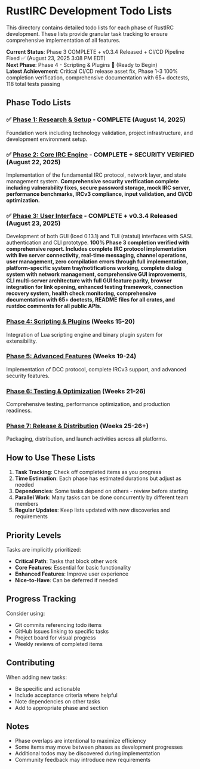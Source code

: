 # RustIRC Development Todo Lists

This directory contains detailed todo lists for each phase of RustIRC development. These lists provide granular task tracking to ensure comprehensive implementation of all features.

**Current Status**: Phase 3 COMPLETE + v0.3.4 Released + CI/CD Pipeline Fixed ✅ (August 23, 2025 3:08 PM EDT)  
**Next Phase**: Phase 4 - Scripting & Plugins 🚧 (Ready to Begin)  
**Latest Achievement**: Critical CI/CD release asset fix, Phase 1-3 100% completion verification, comprehensive documentation with 65+ doctests, 118 total tests passing

## Phase Todo Lists

### ✅ [Phase 1: Research & Setup](./phase1-todos.md) - **COMPLETE** (August 14, 2025)
Foundation work including technology validation, project infrastructure, and development environment setup.

### ✅ [Phase 2: Core IRC Engine](./phase2-todos.md) - **COMPLETE + SECURITY VERIFIED** (August 22, 2025)
Implementation of the fundamental IRC protocol, network layer, and state management system. **Comprehensive security verification complete including vulnerability fixes, secure password storage, mock IRC server, performance benchmarks, IRCv3 compliance, input validation, and CI/CD optimization.**

### ✅ [Phase 3: User Interface](./phase3-todos.md) - **COMPLETE + v0.3.4 Released** (August 23, 2025)
Development of both GUI (Iced 0.13.1) and TUI (ratatui) interfaces with SASL authentication and CLI prototype. **100% Phase 3 completion verified with comprehensive report. Includes complete IRC protocol implementation with live server connectivity, real-time messaging, channel operations, user management, zero compilation errors through full implementation, platform-specific system tray/notifications working, complete dialog system with network management, comprehensive GUI improvements, CLI multi-server architecture with full GUI feature parity, browser integration for link opening, enhanced testing framework, connection recovery system, health check monitoring, comprehensive documentation with 65+ doctests, README files for all crates, and rustdoc comments for all public APIs.**

### [Phase 4: Scripting & Plugins](./phase4-todos.md) (Weeks 15-20)
Integration of Lua scripting engine and binary plugin system for extensibility.

### [Phase 5: Advanced Features](./phase5-todos.md) (Weeks 19-24)
Implementation of DCC protocol, complete IRCv3 support, and advanced security features.

### [Phase 6: Testing & Optimization](./phase6-todos.md) (Weeks 21-26)
Comprehensive testing, performance optimization, and production readiness.

### [Phase 7: Release & Distribution](./phase7-todos.md) (Weeks 25-26+)
Packaging, distribution, and launch activities across all platforms.

## How to Use These Lists

1. **Task Tracking**: Check off completed items as you progress
2. **Time Estimation**: Each phase has estimated durations but adjust as needed
3. **Dependencies**: Some tasks depend on others - review before starting
4. **Parallel Work**: Many tasks can be done concurrently by different team members
5. **Regular Updates**: Keep lists updated with new discoveries and requirements

## Priority Levels

Tasks are implicitly prioritized:
- **Critical Path**: Tasks that block other work
- **Core Features**: Essential for basic functionality  
- **Enhanced Features**: Improve user experience
- **Nice-to-Have**: Can be deferred if needed

## Progress Tracking

Consider using:
- Git commits referencing todo items
- GitHub Issues linking to specific tasks
- Project board for visual progress
- Weekly reviews of completed items

## Contributing

When adding new tasks:
- Be specific and actionable
- Include acceptance criteria where helpful
- Note dependencies on other tasks
- Add to appropriate phase and section

## Notes

- Phase overlaps are intentional to maximize efficiency
- Some items may move between phases as development progresses
- Additional todos may be discovered during implementation
- Community feedback may introduce new requirements